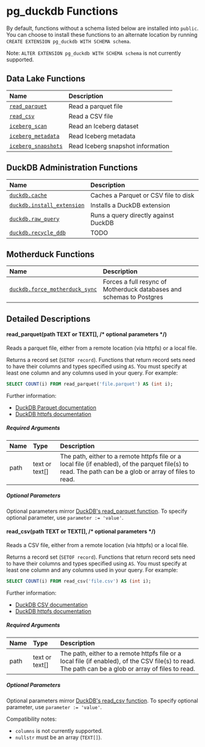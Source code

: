 # pg_duckdb Functions

By default, functions without a schema listed below are installed into `public`. You can choose to install these functions to an alternate location by running `CREATE EXTENSION pg_duckdb WITH SCHEMA schema`.

Note: `ALTER EXTENSION pg_duckdb WITH SCHEMA schema` is not currently supported.

## Data Lake Functions

| Name | Description |
| :--- | :---------- |
| [`read_parquet`](#read_parquet) | Read a parquet file |
| [`read_csv`](#read_csv) | Read a CSV file |
| [`iceberg_scan`](#iceberg_scan) | Read an Iceberg dataset |
| [`iceberg_metadata`](#iceberg_metadata) | Read Iceberg metadata |
| [`iceberg_snapshots`](#iceberg_snapshots) | Read Iceberg snapshot information |

## DuckDB Administration Functions

| Name | Description |
| :--- | :---------- |
| [`duckdb.cache`](#cache) | Caches a Parquet or CSV file to disk |
| [`duckdb.install_extension`](#install_extension) | Installs a DuckDB extension |
| [`duckdb.raw_query`](#raw_query) | Runs a query directly against DuckDB |
| [`duckdb.recycle_ddb`](#recycle_ddb) | TODO |

## Motherduck Functions

| Name | Description |
| :--- | :---------- |
| [`duckdb.force_motherduck_sync`](#force_motherduck_sync) | Forces a full resync of Motherduck databases and schemas to Postgres |

## Detailed Descriptions

#### <a name="read_parquet"></a>read_parquet(path TEXT or TEXT[], /* optional parameters */)

Reads a parquet file, either from a remote location (via httpfs) or a local file.

Returns a record set (`SETOF record`). Functions that return record sets need to have their columns and types specified using `AS`. You must specify at least one column and any columns used in your query. For example:

```sql
SELECT COUNT(i) FROM read_parquet('file.parquet') AS (int i);
```
Further information:

* [DuckDB Parquet documentation](https://duckdb.org/docs/data/parquet/overview)
* [DuckDB httpfs documentation](https://duckdb.org/docs/extensions/httpfs/https.html)


##### Required Arguments

| Name | Type | Description |
| :--- | :--- | :---------- |
| path | text or text[] | The path, either to a remote httpfs file or a local file (if enabled), of the parquet file(s) to read. The path can be a glob or array of files to read. |

##### Optional Parameters

Optional parameters mirror [DuckDB's read_parquet function](https://duckdb.org/docs/data/parquet/overview.html#parameters). To specify optional parameter, use `parameter := 'value'`.

#### <a name="read_csv">read_csv(path TEXT or TEXT[], /* optional parameters */)

Reads a CSV file, either from a remote location (via httpfs) or a local file.

Returns a record set (`SETOF record`). Functions that return record sets need to have their columns and types specified using `AS`. You must specify at least one column and any columns used in your query. For example:

```sql
SELECT COUNT(i) FROM read_csv('file.csv') AS (int i);
```

Further information:

* [DuckDB CSV documentation](https://duckdb.org/docs/data/csv/overview)
* [DuckDB httpfs documentation](https://duckdb.org/docs/extensions/httpfs/https.html)

##### Required Arguments

| Name | Type | Description |
| :--- | :--- | :---------- |
| path | text or text[] | The path, either to a remote httpfs file or a local file (if enabled), of the CSV file(s) to read. The path can be a glob or array of files to read. |

##### Optional Parameters

Optional parameters mirror [DuckDB's read_csv function](https://duckdb.org/docs/data/csv/overview.html#parameters). To specify optional parameter, use `parameter := 'value'`.

Compatibility notes:

* `columns` is not currently supported.
* `nullstr` must be an array (`TEXT[]`).
